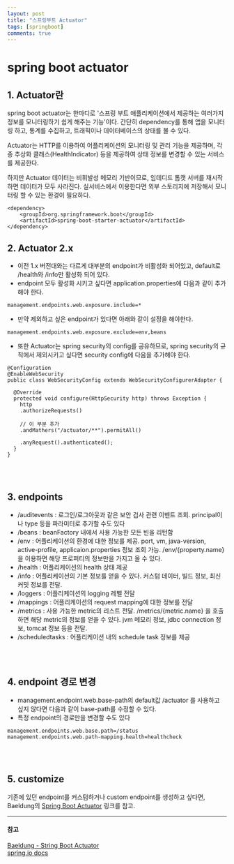 ```yaml
---
layout: post
title: "스프링부트 Actuator"
tags: [springboot]
comments: true
---
```


# spring boot actuator

## 1. Actuator란
spring boot actuator는 한마디로 '스프링 부트 애플리케이션에서 제공하는 여러가지 정보를 모니터링하기 쉽게 해주는 기능'이다. 간단히 dependency를 통해 앱을 모니터링 하고, 통계를 수집하고, 트래픽이나 데이터베이스의 상태를 볼 수 있다.

Actuator는 HTTP를 이용하여 어플리케이션의 모니터링 및 관리 기능을 제공하며, 각종 추상화 클래스(HealthIndicator) 등을 제공하여 상태 정보를 변경할 수 있는 서비스를 제공한다.

하지만 Actuator 데이터는 비휘발성 메모리 기반이므로, 임데디드 톰캣 서버를 재시작하면 데이터가 모두 사라진다. 실서비스에서 이용한다면 외부 스토리지에 저장해서 모니터링 할 수 있는 환경이 필요하다.

```
<dependency>
    <groupId>org.springframework.boot</groupId>
    <artifactId>spring-boot-starter-actuator</artifactId>
</dependency>
```

## 2. Actuator 2.x
- 이전 1.x 버전대와는 다르게 대부분의 endpoint가 비활성화 되어있고, default로 /health와 /info만 활성화 되어 있다.
- endpoint 모두 활성화 시키고 싶다면 application.properties에 다음과 같이 추가해야 한다.

```
management.endpoints.web.exposure.include=*
```

- 만약 제외하고 싶은 endpoint가 있다면 아래와 같이 설정을 해야한다.

```
management.endpoints.web.exposure.exclude=env,beans
```

- 또한 Actuator는 spring security의 config를 공유하므로, spring security의 규칙에서 제외시키고 싶다면 security config에 다음을 추가해야 한다.

```
@Configuration
@EnableWebSecurity
public class WebSecurityConfig extends WebSecurityConfigurerAdapter {

  @Override
  protected void configure(HttpSecurity http) throws Exception {
    http
    .authorizeRequests()

    // 이 부분 추가
    .andMathers("/actuator/**").permitAll()

    .anyRequest().authenticated();
  }
}
```

<br><br>

## 3. endpoints
- /auditevents : 로그인/로그아웃과 같은 보안 검사 관련 이벤트 조회. principal이나 type 등을 파라미터로 추가할 수도 있다
- /beans : beanFactory 내에서 사용 가능한 모든 빈을 리턴함
- /env : 어플리케이션의 환경에 대한 정보를 제공. port, vm, java-version, active-profile, applicaion.properties 정보 조회 가능. /env/{property.name}을 이용하면 해당 프로퍼티의 정보만을 가지고 올 수 있다.
- /health : 어플리케이션의 health 상태 제공
- /info : 어플리케이션의 기본 정보를 얻을 수 있다. 커스텀 데이터, 빌드 정보, 최신 커밋 정보를 전달.
- /loggers : 어플리케이션의 logging 레벨 전달
- /mappings : 어플리케이션의 request mapping에 대한 정보를 전달
- /metrics : 사용 가능한 metric의 리스트 전달. /metrics/{metric.name} 을 호출하면 해당 metric의 정보를 얻을 수 있다. jvm 메모리 정보, jdbc connection 정보, tomcat 정보 등을 전달.
- /scheduledtasks : 어플리케이션 내의 schedule task 정보를 제공

<br><br>

## 4. endpoint 경로 변경
- management.endpoint.web.base-path의 default값 /actuator 를 사용하고 싶지 않다면 다음과 같이 base-path를 수정할 수 있다.
- 특정 endpoint의 경로만을 변경할 수도 있다

```
management.endpoints.web.base.path=/status
management.endpoints.web.path-mapping.health=healthcheck
```

<br><br>

## 5. customize
기존에 있던 endpoint를 커스텀하거나 custom endpoint를 생성하고 싶다면, Baeldung의 [Spring Boot Actuator](https://www.baeldung.com/spring-boot-actuators#boot-2x-actuator) 링크를 참고.



---
#### 참고
[Baeldung - String Boot Actuator](https://www.baeldung.com/spring-boot-actuators#boot-2x-actuator) <br>
[spring.io docs](https://docs.spring.io/spring-boot/docs/2.0.0.BUILD-SNAPSHOT/actuator-api//html/)
[](https://supawer0728.github.io/2018/05/12/spring-actuator/)
